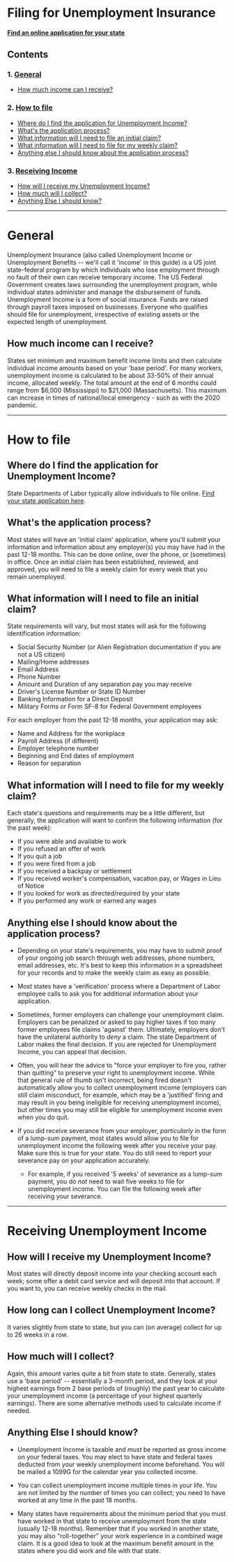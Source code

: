 # Filing for Unemployment Insurance

#### [Find an online application for your state](https://www.careeronestop.org/LocalHelp/UnemploymentBenefits/find-unemployment-benefits.aspx)

## Contents
### 1. [General](#general)
- [How much income can I receive?](#how-much-income-can-i-receive)

### 2. [How to file](#how-to-file)
- [Where do I find the application for Unemployment Income?](#where-do-i-find-the-application-for-unemployment-income)
- [What's the application process?](#whats-the-application-process)
- [What information will I need to file an initial claim?](#what-information-will-i-need-to-file-an-initial-claim)
- [What information will I need to file for my weekly claim?](#what-information-will-i-need-to-file-for-my-weekly-claim)
- [Anything else I should know about the application process?](#anything-else-i-should-know-about-the-application-process)

### 3. [Receiving Income](#receiving-income)
- [How will I receive my Unemployment Income?](#how-will-i-receive-my-unemployment-income)
- [How much will I collect?](#how-much-will-i-collect)
- [Anything Else I should know?](#anything-else-i-should-know)
  
---

# General

Unemployment Insurance (also called Unemployment Income or Unemployment Benefits --  we'll call it 'income' in this guide) is a US joint state-federal program by which individuals who lose employment through no fault of their own can receive temporary income. The US Federal Government creates laws surrounding the unemployment program, while individual states administer and manage the disbursement of funds. Unemployment Income is a form of social insurance. Funds are raised through payroll taxes imposed on businesses. Everyone who qualifies should file for unemployment, irrespective of existing assets or the expected length of unemployment.

## How much income can I receive?
States set minimum and maximum benefit income limits and then calculate individual income amounts based on your 'base period'. For many workers, unemployment income is calculated to be about 33-50% of their annual income, allocated weekly. The total amount at the end of 6 months could range from $6,000 (Mississippi) to $21,000 (Massachusetts). This maximum can increase in times of national/local emergency - such as with the 2020 pandemic.

---
# How to file

## Where do I find the application for Unemployment Income?

State Departments of Labor typically allow individuals to file online. [Find your state application here](https://www.careeronestop.org/LocalHelp/UnemploymentBenefits/find-unemployment-benefits.aspx). 

## What's the application process?

Most states will have an 'initial claim' application, where you'll submit your information and information about any employer(s) you may have had in the past 12-18 months. This can be done online, over the phone, or (sometimes) in office. Once an initial claim has been established, reviewed, and approved, you will need to file a weekly claim for every week that you remain unemployed.

## What information will I need to file an initial claim?

State requirements will vary, but most states will ask for the following identification information:

- Social Security Number (or Alien Registration documentation if you are not a US citizen)
- Mailing/Home addresses
- Email Address
- Phone Number
- Amount and Duration of any separation pay you may receive
- Driver's License Number or State ID Number
- Banking Information for a Direct Deposit
- Military Forms or Form SF-8 for Federal Government employees

For each employer from the past 12-18 months, your application may ask:

- Name and Address for the workplace
- Payroll Address (if different)
- Employer telephone number
- Beginning and End dates of employment
- Reason for separation

## What information will I need to file for my weekly claim?

Each state's questions and requirements may be a little different, but generally, the application will want to confirm the following information (for the past week):

- If you were able and available to work
- If you refused an offer of work
- If you quit a job
- If you were fired from a job
- If you received a backpay or settlement
- If you received worker's compensation, vacation pay, or Wages in Lieu of Notice
- If you looked for work as directed/required by your state
- If you performed any work or earned any wages

## Anything else I should know about the application process?

- Depending on your state's requirements, you may have to submit proof of your ongoing job search through web addresses, phone numbers, email addresses, etc. It's best to keep this information in a spreadsheet for your records and to make the weekly claim as easy as possible.
  
- Most states have a 'verification' process where a Department of Labor employee calls to ask you for additional information about your application. 

- Sometimes, former employers can challenge your unemployment claim. Employers can be penalized or asked to pay higher taxes if too many former employees file claims 'against' them. Ultimately, employers don't have the unilateral authority to _deny_ a claim. The state Department of Labor makes the final decision. If you are rejected for Unemployment Income, you can appeal that decision.

- Often, you will hear the advice to "force your employer to fire you, rather than quitting" to preserve your right to unemployment income. While that general rule of thumb isn't incorrect, being fired doesn't automatically allow you to collect unemployment income (employers can still claim misconduct, for example, which may be a 'justified' firing and may result in you being ineligible for receiving unemployment income), but other times you may still be eligible for unemployment income even when you do quit. 

- If you did receive severance from your employer, _particularly_ in the form of a lump-sum payment, most states would allow you to file for unemployment income the following week after you receive your pay. Make sure this is true for your state. You do still need to report your severance pay on your application accurately.

  -   For example, if you received '5 weeks' of severance as a lump-sum payment, you do _not_ need to wait five weeks to file for unemployment income. You can file the following week after receiving your severance.

---

# Receiving Unemployment Income

## How will I receive my Unemployment Income?

Most states will directly deposit income into your checking account each week; some offer a debit card service and will deposit into that account. If you want to, you can receive weekly checks in the mail.

## How long can I collect Unemployment Income?

It varies slightly from state to state, but you can (on average) collect for up to 26 weeks in a row.

## How much will I collect?
Again, this amount varies quite a bit from state to state. Generally, states use a 'base period' -- essentially a 3-month period, and they look at your highest earnings from 2 base periods of (roughly) the past year to calculate your unemployment income (a percentage of your highest quarterly earnings). There are some alternative methods used to calculate income if needed.

## Anything Else I should know?

- Unemployment Income is taxable and _must_ be reported as gross income on your federal taxes. You may elect to have state and federal taxes deducted from your weekly unemployment income beforehand. You will be mailed a 1099G for the calendar year you collected income.
- You can collect unemployment income multiple times in your life. You are not limited by the number of times you can collect; you need to have worked at any time in the past 18 months. 

- Many states have requirements about the minimum period that you must have worked in that state to receive unemployment from the state (usually 12-18 months). Remember that if you worked in another state, you may also "roll-together" your work experience in a combined wage claim. It is a good idea to look at the maximum benefit amount in the states where you did work and file with that state.
